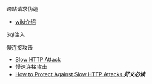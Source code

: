 跨站请求伪造
   - [wiki介绍](https://zh.wikipedia.org/zh-cn/%E8%B7%A8%E7%AB%99%E8%AF%B7%E6%B1%82%E4%BC%AA%E9%80%A0)



Sql注入



慢连接攻击

   - [Slow HTTP Attack](https://www.jianshu.com/p/20a9664b89ea)
   - [慢速连接攻击](https://blog.csdn.net/qinyushuang/article/details/43274383)
   - [How to Protect Against Slow HTTP Attacks ](https://blog.qualys.com/securitylabs/2011/11/02/how-to-protect-against-slow-http-attacks)  ***好文必读***




